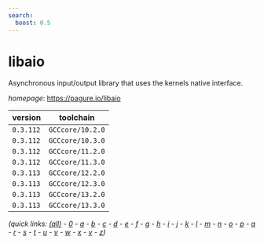 ```yaml
---
search:
  boost: 0.5
---
```

# libaio

Asynchronous input/output library that uses the kernels native interface.

*homepage*: <https://pagure.io/libaio>

version | toolchain
--------|----------
``0.3.112`` | ``GCCcore/10.2.0``
``0.3.112`` | ``GCCcore/10.3.0``
``0.3.112`` | ``GCCcore/11.2.0``
``0.3.112`` | ``GCCcore/11.3.0``
``0.3.113`` | ``GCCcore/12.2.0``
``0.3.113`` | ``GCCcore/12.3.0``
``0.3.113`` | ``GCCcore/13.2.0``
``0.3.113`` | ``GCCcore/13.3.0``


*(quick links: [(all)](../index.md) - [0](../0/index.md) - [a](../a/index.md) - [b](../b/index.md) - [c](../c/index.md) - [d](../d/index.md) - [e](../e/index.md) - [f](../f/index.md) - [g](../g/index.md) - [h](../h/index.md) - [i](../i/index.md) - [j](../j/index.md) - [k](../k/index.md) - [l](../l/index.md) - [m](../m/index.md) - [n](../n/index.md) - [o](../o/index.md) - [p](../p/index.md) - [q](../q/index.md) - [r](../r/index.md) - [s](../s/index.md) - [t](../t/index.md) - [u](../u/index.md) - [v](../v/index.md) - [w](../w/index.md) - [x](../x/index.md) - [y](../y/index.md) - [z](../z/index.md))*

